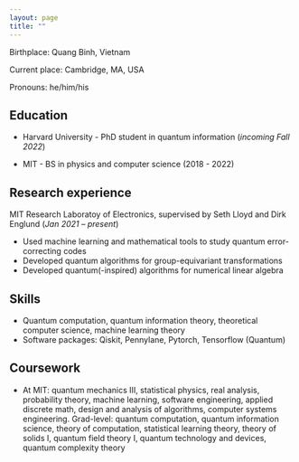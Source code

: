 ```yaml
---
layout: page
title: ""
---
```


Birthplace: Quang Binh, Vietnam

Current place: Cambridge, MA, USA

Pronouns: he/him/his


**Education**
---
* Harvard University - PhD student in quantum information  (*incoming Fall 2022*)

* MIT - BS in physics and computer science (2018 - 2022)

**Research experience**
---
MIT Research Laboratoy of Electronics, supervised by Seth Lloyd and Dirk Englund (*Jan 2021 – present*)

* Used machine learning and mathematical tools to study quantum error-correcting codes
* Developed quantum algorithms for group-equivariant transformations
* Developed quantum(-inspired) algorithms for numerical linear algebra

**Skills**
---
* Quantum computation, quantum information theory, theoretical computer science, machine learning theory
* Software packages: Qiskit, Pennylane, Pytorch, Tensorflow (Quantum)

**Coursework**
---
* At MIT: quantum mechanics III, statistical physics, real analysis, probability theory, machine learning, software engineering, applied discrete math, design and analysis of algorithms, computer systems engineering. Grad-level: quantum computation, quantum information science, theory of computation, statistical learning theory, theory of solids I, quantum field theory I, quantum technology and devices, quantum complexity theory
